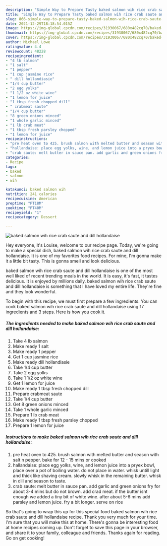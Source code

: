 ```yaml
---
description: "Simple Way to Prepare Tasty baked salmon wih rice crab saute and dill hollandaise"
title: "Simple Way to Prepare Tasty baked salmon wih rice crab saute and dill hollandaise"
slug: 866-simple-way-to-prepare-tasty-baked-salmon-wih-rice-crab-saute-and-dill-hollandaise
date: 2021-12-29T18:18:54.015Z
image: https://img-global.cpcdn.com/recipes/31930067/680x482cq70/baked-salmon-wih-rice-crab-saute-and-dill-hollandaise-recipe-main-photo.jpg
thumbnail: https://img-global.cpcdn.com/recipes/31930067/680x482cq70/baked-salmon-wih-rice-crab-saute-and-dill-hollandaise-recipe-main-photo.jpg
cover: https://img-global.cpcdn.com/recipes/31930067/680x482cq70/baked-salmon-wih-rice-crab-saute-and-dill-hollandaise-recipe-main-photo.jpg
author: Michael Lowe
ratingvalue: 4.4
reviewcount: 48228
recipeingredient:
- "4 lb salmon"
- "1 salt"
- "1 pepper"
- "1 cup jasmine rice"
- " dill hollandiasie"
- "1/4 cup butter"
- "2 egg yolks"
- "1 1/2 oz white wine"
- "1 lemon for juice"
- "1 tbsp fresh chopped dill"
- " crabmeat saute"
- "1/4 cup butter"
- "8 green onions minced"
- "1 whole garlic minced"
- "1 lb crab meat"
- "1 tbsp fresh parsley chopped"
- "1 lemon for juice"
recipeinstructions:
- "pre heat oven to 425. brush salmon with melted butter and season with salt n pepper. bake for 12 - 15 mins or cooked"
- "hallandaise: place egg yolks, wine, and lemon juice into a pryex bowl, place over a pot of boiling water. do not place in water. whisk untill light and thick like shaving cream. slowly whisk in the remaining butter. whisk in dill and season to taste."
- "crab saute: melt butter in sauce pan. add garlic and green onions fry for about 3-4 mins but do not brown. add crad meat. if the butter isnt enough we added a tiny bit of white wine. after about 5-6 mins add parsley and lemon juice. fry a bit longer. serve on rice"
categories:
- Recipe
tags:
- baked
- salmon
- wih

katakunci: baked salmon wih 
nutrition: 241 calories
recipecuisine: American
preptime: "PT18M"
cooktime: "PT40M"
recipeyield: "1"
recipecategory: Dessert

---
```



![baked salmon wih rice crab saute and dill hollandaise](https://img-global.cpcdn.com/recipes/31930067/680x482cq70/baked-salmon-wih-rice-crab-saute-and-dill-hollandaise-recipe-main-photo.jpg)

Hey everyone, it's Louise, welcome to our recipe page. Today, we're going to make a special dish, baked salmon wih rice crab saute and dill hollandaise. It is one of my favorites food recipes. For mine, I'm gonna make it a little bit tasty. This is gonna smell and look delicious.

baked salmon wih rice crab saute and dill hollandaise is one of the most well liked of recent trending meals in the world. It is easy, it's fast, it tastes delicious. It is enjoyed by millions daily. baked salmon wih rice crab saute and dill hollandaise is something that I have loved my entire life. They're fine and they look wonderful.




To begin with this recipe, we must first prepare a few ingredients. You can cook baked salmon wih rice crab saute and dill hollandaise using 17 ingredients and 3 steps. Here is how you cook it.

<!--inarticleads1-->

##### The ingredients needed to make baked salmon wih rice crab saute and dill hollandaise:

1. Take 4 lb salmon
1. Make ready 1 salt
1. Make ready 1 pepper
1. Get 1 cup jasmine rice
1. Make ready  dill hollandiasie
1. Take 1/4 cup butter
1. Take 2 egg yolks
1. Take 1 1/2 oz white wine
1. Get 1 lemon for juice
1. Make ready 1 tbsp fresh chopped dill
1. Prepare  crabmeat saute
1. Take 1/4 cup butter
1. Get 8 green onions minced
1. Take 1 whole garlic minced
1. Prepare 1 lb crab meat
1. Make ready 1 tbsp fresh parsley chopped
1. Prepare 1 lemon for juice




<!--inarticleads2-->

##### Instructions to make baked salmon wih rice crab saute and dill hollandaise:

1. pre heat oven to 425. brush salmon with melted butter and season with salt n pepper. bake for 12 - 15 mins or cooked
1. hallandaise: place egg yolks, wine, and lemon juice into a pryex bowl, place over a pot of boiling water. do not place in water. whisk untill light and thick like shaving cream. slowly whisk in the remaining butter. whisk in dill and season to taste.
1. crab saute: melt butter in sauce pan. add garlic and green onions fry for about 3-4 mins but do not brown. add crad meat. if the butter isnt enough we added a tiny bit of white wine. after about 5-6 mins add parsley and lemon juice. fry a bit longer. serve on rice




So that's going to wrap this up for this special food baked salmon wih rice crab saute and dill hollandaise recipe. Thank you very much for your time. I'm sure that you will make this at home. There's gonna be interesting food at home recipes coming up. Don't forget to save this page in your browser, and share it to your family, colleague and friends. Thanks again for reading. Go on get cooking!
